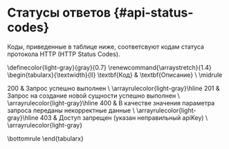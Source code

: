 # Статусы ответов {#api-status-codes}

Коды, приведенные в таблице ниже, соответсвуют кодам статуса протокола HTTP (HTTP Status Codes).

\definecolor{light-gray}{gray}{0.7}
\renewcommand{\arraystretch}{1.4}
\begin{tabularx}{\textwidth}{ll}
\textbf{Код} & \textbf{Описание} \\ \midrule

200 & Запрос успешно выполнен \\ \arrayrulecolor{light-gray}\hline
201 & Запрос на создание новой сущности успешно выполнен \\ \arrayrulecolor{light-gray}\hline
400 & В качестве значения параметра запроса переданы некорректные данные \\ \arrayrulecolor{light-gray}\hline
403 & Доступ запрещен (указан неправильный apiKey) \\ \arrayrulecolor{light-gray}

\bottomrule
\end{tabularx}